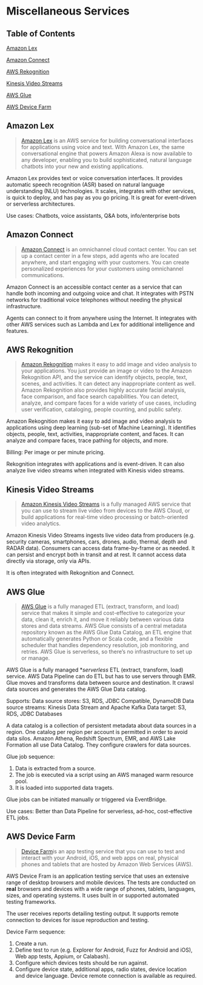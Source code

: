 # Miscellaneous Services

## Table of Contents

[Amazon Lex](#amazon-lex)

[Amazon Connect](#amazon-connect)

[AWS Rekognition](#aws-rekognition)

[Kinesis Video Streams](#kinesis-video-streams)

[AWS Glue](#aws-glue)

[AWS Device Farm](#aws-device-farm)


## Amazon Lex

> [Amazon Lex](https://docs.aws.amazon.com/lex/latest/dg/what-is.html) is an AWS service for building conversational interfaces for applications using voice and text. With Amazon Lex, the same conversational engine that powers Amazon Alexa is now available to any developer, enabling you to build sophisticated, natural language chatbots into your new and existing applications.

Amazon Lex provides text or voice conversation interfaces. It provides automatic speech recognition (ASR) based on natural language understanding (NLU) technologies. It scales, integrates with other services, is quick to deploy, and has pay as you go pricing. It is great for event-driven or serverless architectures.

Use cases: Chatbots, voice assistants, Q&A bots, info/enterprise bots


## Amazon Connect

> [Amazon Connect](https://docs.aws.amazon.com/connect/latest/adminguide/what-is-amazon-connect.html) is an omnichannel cloud contact center. You can set up a contact center in a few steps, add agents who are located anywhere, and start engaging with your customers. You can create personalized experiences for your customers using omnichannel communications.

Amazon Connect is an accessible contact center as a service that can handle both incoming and outgoing voice and chat. It integrates with PSTN networks for traditional voice telephones without needing the physical infrastructure.

Agents can connect to it from anywhere using the Internet. It integrates with other AWS services such as Lambda and Lex for additional intelligence and features.


## AWS Rekognition

> [Amazon Rekognition](https://docs.aws.amazon.com/rekognition/latest/dg/what-is.html) makes it easy to add image and video analysis to your applications. You just provide an image or video to the Amazon Rekognition API, and the service can identify objects, people, text, scenes, and activities. It can detect any inappropriate content as well. Amazon Rekognition also provides highly accurate facial analysis, face comparison, and face search capabilities. You can detect, analyze, and compare faces for a wide variety of use cases, including user verification, cataloging, people counting, and public safety.

Amazon Rekognition makes it easy to add image and video analysis to applications using deep learning (sub-set of Machine Learning). It identifies objects, people, text, activities, inappropriate content, and faces. It can analyze and compare faces, trace pathing for objects, and more.

Billing: Per image or per minute pricing.

Rekognition integrates with applications and is event-driven. It can also analyze live video streams when integrated with Kinesis video streams.


## Kinesis Video Streams

> [Amazon Kinesis Video Streams](https://docs.aws.amazon.com/kinesisvideostreams/latest/dg/what-is-kinesis-video.html) is a fully managed AWS service that you can use to stream live video from devices to the AWS Cloud, or build applications for real-time video processing or batch-oriented video analytics.

Amazon Kinesis Video Streams ingests live video data from producers (e.g. security cameras, smartphones, cars, drones, audio, thermal, depth and RADAR data). Consumers can access data frame-by-frame or as needed. It can persist and encrypt both in transit and at rest. It cannot access data directly via storage, only via APIs.

It is often integrated with Rekognition and Connect.


## AWS Glue

> [AWS Glue](https://docs.aws.amazon.com/glue/latest/dg/what-is-glue.html) is a fully managed ETL (extract, transform, and load) service that makes it simple and cost-effective to categorize your data, clean it, enrich it, and move it reliably between various data stores and data streams. AWS Glue consists of a central metadata repository known as the AWS Glue Data Catalog, an ETL engine that automatically generates Python or Scala code, and a flexible scheduler that handles dependency resolution, job monitoring, and retries. AWS Glue is serverless, so there’s no infrastructure to set up or manage.

AWS Glue is a fully managed **serverless* ETL (extract, transform, load) service. AWS Data Pipeline can do ETL but has to use servers through EMR. Glue moves and transforms data between source and destination. It crawsl data sources and generates the AWS Glue Data catalog.

Supports:
Data source stores: S3, RDS, JDBC Compatible, DynamoDB
Data source streams: Kinesis Data Stream and Apache Kafka
Data target: S3, RDS, JDBC Databases

A data catalog is a collection of persistent metadata about data sources in a region. One catalog per region per account is permitted in order to avoid data silos. Amazon Athena, Redshift Spectrum, EMR, and AWS Lake Formation all use Data Catalog. They configure crawlers for data sources.

Glue job sequence:
1. Data is extracted from a source.
2. The job is executed via a script using an AWS managed warm resource pool.
3. It is loaded into supported data tragets.

Glue jobs can be initiated manually or triggered via EventBridge.

Use cases: Better than Data Pipeline for serverless, ad-hoc, cost-effective ETL jobs.


## AWS Device Farm

> [Device Farm](https://docs.aws.amazon.com/devicefarm/latest/developerguide/welcome.html)is an app testing service that you can use to test and interact with your Android, iOS, and web apps on real, physical phones and tablets that are hosted by Amazon Web Services (AWS).

AWS Device Fram is an application testing service that uses an extensive range of desktop browsers and mobile devices. The tests are conducted on **real** browsers and devices with a wide range of phones, tablets, languages, sizes, and operating systems. It uses built in or supported automated testing frameworks.

The user receives reports detailing testing output. It supports remote connection to devices for issue reproduction and testing.

Device Farm sequence:
1. Create a run.
2. Define test to run (e.g. Explorer for Android, Fuzz for Android and iOS), Web app tests, Appium, or Calabash).
3. Configure which devices tests should be run against.
4. Configure device state, additional apps, radio states, device location and device language. Device remote connection is available as required.


